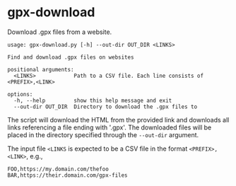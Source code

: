 # gpx-download

Download .gpx files from a website.

```
usage: gpx-download.py [-h] --out-dir OUT_DIR <LINKS>

Find and download .gpx files on websites

positional arguments:
  <LINKS>            Path to a CSV file. Each line consists of <PREFIX>,<LINK>

options:
  -h, --help         show this help message and exit
  --out-dir OUT_DIR  Directory to download the .gpx files to
```

The script will download the HTML from the provided link and downloads
all links referencing a file ending with '.gpx'. The downloaded files
will be placed in the directory specified through the `--out-dir`
argument.

The input file `<LINKS` is expected to be a CSV file in the format
`<PREFIX>,<LINK>`, e.g.,
```
FOO,https://my.domain.com/thefoo
BAR,https://their.domain.com/gpx-files
```
